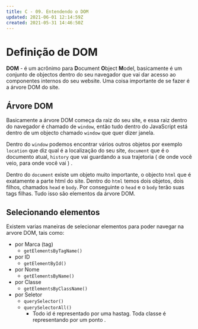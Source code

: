 ```yaml
---
title: C - 09. Entendendo o DOM
updated: 2021-06-01 12:14:59Z
created: 2021-05-31 14:46:50Z
---
```


# Definição de DOM

**DOM** \- é um acrônimo para **D**ocument **O**bject **M**odel, basicamente é um conjunto de objectos dentro do seu navegador que vai dar acesso ao componentes internos do seu website. Uma coisa importante de se fazer é a árvore DOM do site.

## Árvore DOM

Basicamente a árvore DOM começa da raiz do seu site, e essa raiz dentro do navegador é chamado de `window`, então tudo dentro do JavaScript está dentro de um objecto chamado `window` que quer dizer janela.

Dentro do `window` podemos encontrar vários outros objetos por exemplo `location` que diz qual é a localização do seu site, `document` que é o documento atual, `history` que vai guardando a sua trajetoria ( de onde você veio, para onde você vai ) .

Dentro do `document` existe um objeto muito importante, o objecto `html` que é exatamente a parte html do site. Dentro do `html` temos dois objetos, dois filhos, chamados `head` e `body`. Por conseguinte o `head` e o `body` terão suas tags filhas. Tudo isso são elementos da árvore DOM.

## Selecionando elementos

Existem varias maneiras de selecionar elementos para poder navegar na arvore DOM, tais como:

- por Marca (tag)
    - `getElementsByTagName()`
- por ID
    - `getElementById()`
- por Nome
    - `getElementsByName()`
- por Classe
    - `getElementsByClassName()`
- por Seletor
    - `querySelector()`
    - `querySelectorAll()`
        - Todo id é representado por uma hastag. Toda classe é representando por um ponto .